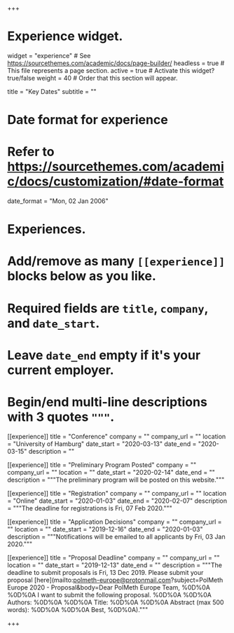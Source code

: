+++
# Experience widget.
widget = "experience"  # See https://sourcethemes.com/academic/docs/page-builder/
headless = true  # This file represents a page section.
active = true  # Activate this widget? true/false
weight = 40  # Order that this section will appear.

title = "Key Dates"
subtitle = ""

# Date format for experience
#   Refer to https://sourcethemes.com/academic/docs/customization/#date-format
date_format = "Mon, 02 Jan 2006"

# Experiences.
#   Add/remove as many `[[experience]]` blocks below as you like.
#   Required fields are `title`, `company`, and `date_start`.
#   Leave `date_end` empty if it's your current employer.
#   Begin/end multi-line descriptions with 3 quotes `"""`.

[[experience]]
  title = "Conference"
  company = ""
  company_url = ""
  location = "University of Hamburg"
  date_start = "2020-03-13"
  date_end = "2020-03-15"
  description = ""

[[experience]]
  title = "Preliminary Program Posted"
  company = ""
  company_url = ""
  location = ""
  date_start = "2020-02-14"
  date_end = ""
  description = """The preliminary program will be posted on this website."""

[[experience]]
  title = "Registration"
  company = ""
  company_url = ""
  location = "Online"
  date_start = "2020-01-03"
  date_end = "2020-02-07"
  description = """The deadline for registrations is Fri, 07 Feb 2020."""

[[experience]]
  title = "Application Decisions"
  company = ""
  company_url = ""
  location = ""
  date_start = "2019-12-16"
  date_end = "2020-01-03"
  description = """Notifications will be emailed to all applicants by Fri, 03 Jan 2020."""

[[experience]]
  title = "Proposal Deadline"
  company = ""
  company_url = ""
  location = ""
  date_start = "2019-12-13"
  date_end = ""
  description = """The deadline to submit proposals is Fri, 13 Dec 2019. Please submit your proposal [here](mailto:polmeth-europe@protonmail.com?subject=PolMeth Europe 2020 - Proposal&body=Dear PolMeth Europe Team, %0D%0A %0D%0A I want to submit the following proposal. %0D%0A %0D%0A Authors: %0D%0A %0D%0A Title: %0D%0A %0D%0A Abstract (max 500 words): %0D%0A %0D%0A Best, %0D%0A)."""

+++
